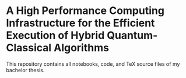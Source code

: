 # A High Performance Computing Infrastructure for the Efficient Execution of Hybrid Quantum-Classical Algorithms
This repository contains all notebooks, code, and TeX source files of my bachelor
thesis.
